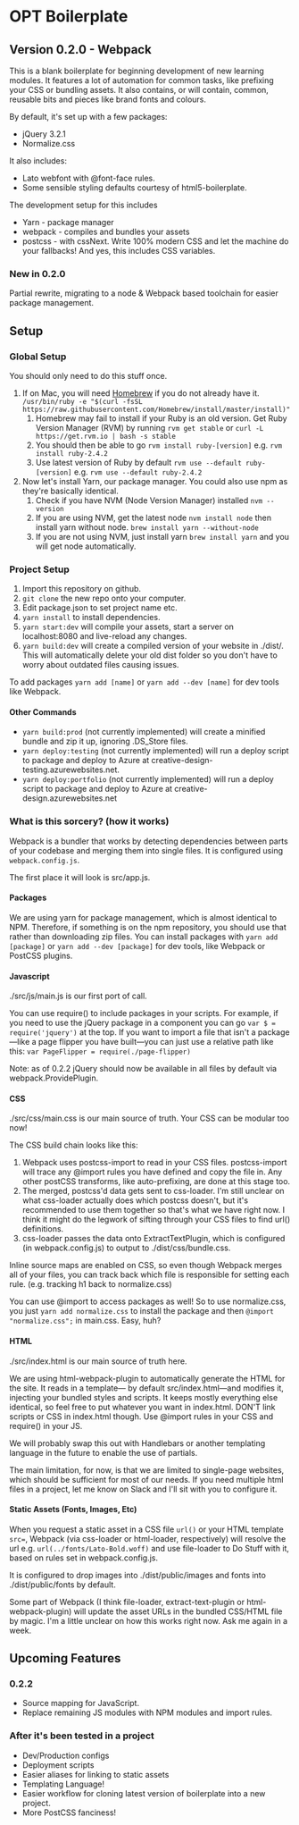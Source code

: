 # OPT Boilerplate
## Version 0.2.0 - Webpack

This is a blank boilerplate for beginning development of new learning modules. It features a lot of automation for common tasks, like prefixing your CSS or bundling assets. It also contains, or will contain, common, reusable bits and pieces like brand fonts and colours. 

By default, it's set up with a few packages: 

- jQuery 3.2.1
- Normalize.css

It also includes:

- Lato webfont with @font-face rules. 
- Some sensible styling defaults courtesy of html5-boilerplate. 

The development setup for this includes 

- Yarn - package manager
- webpack - compiles and bundles your assets 
- postcss - with cssNext. Write 100% modern CSS and let the machine do your fallbacks! And yes, this includes CSS variables. 

### New in 0.2.0
Partial rewrite, migrating to a node & Webpack based toolchain for easier package management. 


## Setup
### Global Setup
You should only need to do this stuff once. 

1. If on Mac, you will need [Homebrew](https://brew.sh/) if you do not already have it. `/usr/bin/ruby -e "$(curl -fsSL https://raw.githubusercontent.com/Homebrew/install/master/install)"` 
   1. Homebrew may fail to install if your Ruby is an old version. Get Ruby Version Manager (RVM) by running `rvm get stable` or `curl -L https://get.rvm.io | bash -s stable` 
   2. You should then be able to go `rvm install ruby-[version]` e.g. `rvm install ruby-2.4.2` 
   3. Use latest version of Ruby by default `rvm use --default ruby-[version]` e.g. `rvm use --default ruby-2.4.2`
2. Now let's install Yarn, our package manager. You could also use npm as they're basically identical.
   1. Check if you have NVM (Node Version Manager) installed `nvm --version`
   2. If you are using NVM, get the latest node `nvm install node` then install yarn without node. `brew install yarn --without-node`
   3. If you are not using NVM, just install yarn `brew install yarn` and you will get node automatically.

### Project Setup
1. Import this repository on github.
2. `git clone` the new repo onto your computer.
3. Edit package.json to set project name etc. 
4. `yarn install` to install dependencies. 
5. `yarn start:dev` will compile your assets, start a server on localhost:8080 and live-reload any changes. 
6. `yarn build:dev` will create a compiled version of your website in ./dist/. This will automatically delete your old dist folder so you don't have to worry about outdated files causing issues. 

To add packages `yarn add [name]` or `yarn add --dev [name]` for dev tools like Webpack. 

#### Other Commands
- `yarn build:prod` (not currently implemented) will create a minified bundle and zip it up, ignoring .DS_Store files. 
- `yarn deploy:testing` (not currently implemented) will run a deploy script to package and deploy to Azure at creative-design-testing.azurewebsites.net.
- `yarn deploy:portfolio` (not currently implemented) will run a deploy script to package and deploy to Azure at creative-design.azurewebsites.net 


### What is this sorcery? (how it works)
Webpack is a bundler that works by detecting dependencies between parts of your codebase and merging them into single files. It is configured using `webpack.config.js`. 

The first place it will look is src/app.js. 

#### Packages
We are using yarn for package management, which is almost identical to NPM. Therefore, if something is on the npm repository, you should use that rather than downloading zip files. You can install packages with `yarn add [package]` or `yarn add --dev [package]` for dev tools, like Webpack or PostCSS plugins. 

#### Javascript
./src/js/main.js is our first port of call. 

You can use require() to include packages in your scripts. For example, if you need to use the jQuery package in a component you can go `var $ = require('jquery')` at the top. If you want to import a file that isn't a package—like a page flipper you have built—you can just use a relative path like this: `var PageFlipper = require(./page-flipper)` 

Note: as of 0.2.2 jQuery should now be available in all files by default via webpack.ProvidePlugin. 

#### CSS 
./src/css/main.css is our main source of truth. Your CSS can be modular too now!

The CSS build chain looks like this:

1. Webpack uses postcss-import to read in your CSS files. postcss-import will trace any @import rules you have defined and copy the file in. Any other postCSS transforms, like auto-prefixing, are done at this stage too.
2. The merged, postcss'd data gets sent to css-loader. I'm still unclear on what css-loader actually does which postcss doesn't, but it's recommended to use them together so that's what we have right now. I think it might do the legwork of sifting through your CSS files to find url() definitions. 
3. css-loader passes the data onto ExtractTextPlugin, which is configured (in webpack.config.js) to output to ./dist/css/bundle.css. 

Inline source maps are enabled on CSS, so even though Webpack merges all of your files, you can track back which file is responsible for setting each rule. (e.g. tracking h1 back to normalize.css)

You can use @import to access packages as well! So to use normalize.css, you just `yarn add normalize.css` to install the package and then `@import "normalize.css";` in main.css. Easy, huh? 

#### HTML
./src/index.html is our main source of truth here. 

We are using html-webpack-plugin to automatically generate the HTML for the site. It reads in a template— by default src/index.html—and modifies it, injecting your bundled styles and scripts. It keeps mostly everything else identical, so feel free to put whatever you want in index.html. DON'T link scripts or CSS in index.html though. Use @import rules in your CSS and require() in your JS. 

We will probably swap this out with Handlebars or another templating language in the future to enable the use of partials. 

The main limitation, for now, is that we are limited to single-page websites, which should be sufficient for most of our needs. If you need multiple html files in a project, let me know on Slack and I'll sit with you to configure it. 

#### Static Assets (Fonts, Images, Etc)
When you request a static asset in a CSS file `url()` or your HTML template `src=`, Webpack (via css-loader or html-loader, respectively) will resolve the url e.g. `url(../fonts/Lato-Bold.woff)` and use file-loader to Do Stuff with it, based on rules set in webpack.config.js. 

It is configured to drop images into ./dist/public/images and fonts into ./dist/public/fonts by default. 

Some part of Webpack (I think file-loader, extract-text-plugin or html-webpack-plugin) will update the asset URLs in the bundled CSS/HTML file by magic. I'm a little unclear on how this works right now. Ask me again in a week. 


## Upcoming Features
### 0.2.2
- Source mapping for JavaScript. 
- Replace remaining JS modules with NPM modules and import rules. 

### After it's been tested in a project 
- Dev/Production configs
- Deployment scripts
- Easier aliases for linking to static assets 
- Templating Language! 
- Easier workflow for cloning latest version of boilerplate into a new project. 
- More PostCSS fanciness! 
